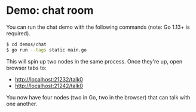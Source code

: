 
# Demo: chat room

You can run the chat demo with the following commands (note: Go 1.13+ is required).

```sh
$ cd demos/chat
$ go run --tags static main.go
```

This will spin up two nodes in the same process.  Once they're up, open browser tabs to:
- <http://localhost:21232/talk0>
- <http://localhost:21242/talk0>

You now have four nodes (two in Go, two in the browser) that can talk with one another.
